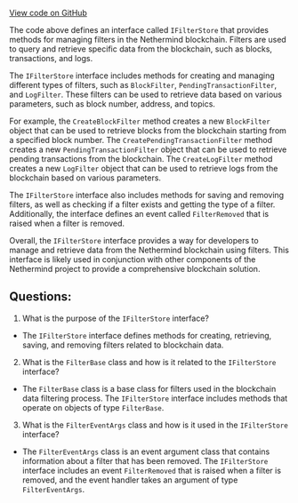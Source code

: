 [View code on GitHub](https://github.com/nethermindeth/nethermind/Nethermind.Facade/Filters/IFilterStore.cs)

The code above defines an interface called `IFilterStore` that provides methods for managing filters in the Nethermind blockchain. Filters are used to query and retrieve specific data from the blockchain, such as blocks, transactions, and logs. 

The `IFilterStore` interface includes methods for creating and managing different types of filters, such as `BlockFilter`, `PendingTransactionFilter`, and `LogFilter`. These filters can be used to retrieve data based on various parameters, such as block number, address, and topics. 

For example, the `CreateBlockFilter` method creates a new `BlockFilter` object that can be used to retrieve blocks from the blockchain starting from a specified block number. The `CreatePendingTransactionFilter` method creates a new `PendingTransactionFilter` object that can be used to retrieve pending transactions from the blockchain. The `CreateLogFilter` method creates a new `LogFilter` object that can be used to retrieve logs from the blockchain based on various parameters. 

The `IFilterStore` interface also includes methods for saving and removing filters, as well as checking if a filter exists and getting the type of a filter. Additionally, the interface defines an event called `FilterRemoved` that is raised when a filter is removed. 

Overall, the `IFilterStore` interface provides a way for developers to manage and retrieve data from the Nethermind blockchain using filters. This interface is likely used in conjunction with other components of the Nethermind project to provide a comprehensive blockchain solution.
## Questions: 
 1. What is the purpose of the `IFilterStore` interface?
- The `IFilterStore` interface defines methods for creating, retrieving, saving, and removing filters related to blockchain data.

2. What is the `FilterBase` class and how is it related to the `IFilterStore` interface?
- The `FilterBase` class is a base class for filters used in the blockchain data filtering process. The `IFilterStore` interface includes methods that operate on objects of type `FilterBase`.

3. What is the `FilterEventArgs` class and how is it used in the `IFilterStore` interface?
- The `FilterEventArgs` class is an event argument class that contains information about a filter that has been removed. The `IFilterStore` interface includes an event `FilterRemoved` that is raised when a filter is removed, and the event handler takes an argument of type `FilterEventArgs`.